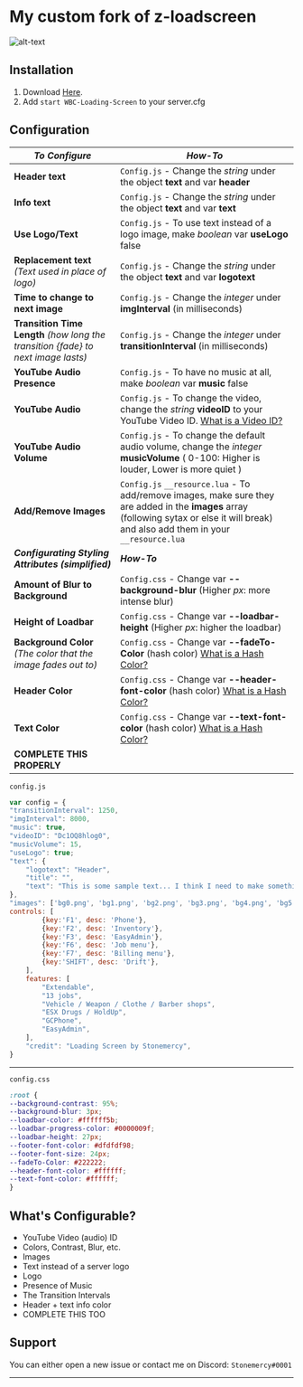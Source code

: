 # My custom fork of z-loadscreen

![alt-text](https://github.com/L1Pritchard/WBC-Loading-Screen/tree/main/ss/ss1.png)

## __Installation__
1. Download [Here](https://github.com/L1Pritchard/WBC-Loading-Screen/archive/refs/tags/V0.2.zip).
2. Add `start WBC-Loading-Screen` to your server.cfg

## __Configuration__

| *To Configure* | *How-To* |
| ------- | ------ |
| **Header text** | `Config.js` - Change the *string* under the object **text** and var **header**  | 
| **Info text** | `Config.js` - Change the *string* under the object **text** and var **text**  |
| **Use Logo/Text** | `Config.js` - To use text instead of a logo image, make *boolean* var **useLogo** false  | 
| **Replacement text** *(Text used in place of logo)* | `Config.js` - Change the *string* under the object **text** and var **logotext**  | 
| **Time to change to next image** | `Config.js` - Change the *integer*  under **imgInterval** (in milliseconds)  |
| **Transition Time Length** *(how long the transition {fade} to next image lasts)*  | `Config.js` - Change the *integer*  under **transitionInterval** (in milliseconds)  |
| **YouTube Audio Presence** | `Config.js` - To have no music at all, make *boolean* var **music** false |
| **YouTube Audio** | `Config.js` - To change the video, change the *string*  **videoID** to your YouTube Video ID. [What is a Video ID?](https://docs.joeworkman.net/rapidweaver/stacks/youtube/video-id "What is a Video ID?") |
| **YouTube Audio Volume** | `Config.js` - To change the default audio volume, change the *integer*  **musicVolume** ( 0-100: Higher is louder, Lower is more quiet )  |
| **Add/Remove Images** | `Config.js` `__resource.lua` -  To add/remove images, make sure they are added in the **images** array (following sytax or else it will break) and also add them in your `__resource.lua` |
| ***Configurating Styling Attributes (simplified)*** |  ***How-To***  |
| **Amount of Blur to Background** | `Config.css` - Change var **--background-blur** (Higher *px*: more intense blur) |
| **Height of Loadbar** | `Config.css` - Change var **--loadbar-height** (Higher *px*: higher the loadbar) |
| **Background Color** *(The color that the image fades out to)* | `Config.css` - Change var **--fadeTo-Color** (hash color) [What is a Hash Color?](http://www.color-hex.com/ "What is a Hash Color?") |
| **Header Color** | `Config.css` - Change var **--header-font-color** (hash color) [What is a Hash Color?](http://www.color-hex.com/ "What is a Hash Color?") |
| **Text Color** | `Config.css` - Change var **--text-font-color** (hash color) [What is a Hash Color?](http://www.color-hex.com/ "What is a Hash Color?") |
| **COMPLETE THIS PROPERLY** | |


`config.js`
```js
var config = {
"transitionInterval": 1250,
"imgInterval": 8000,
"music": true,
"videoID": "Dc1OQ8hlog0",
"musicVolume": 15,
"useLogo": true;
"text": {
	"logotext": "Header",
	"title": "",
	"text": "This is some sample text... I think I need to make something up about how awesome the server will be... um... hello?",
},
"images": ['bg0.png', 'bg1.png', 'bg2.png', 'bg3.png', 'bg4.png', 'bg5.png', 'bg6.png', 'bg7.png'],
controls: [
        {key:'F1', desc: 'Phone'},
        {key:'F2', desc: 'Inventory'},
        {key:'F3', desc: 'EasyAdmin'},
        {key:'F6', desc: 'Job menu'},
        {key:'F7', desc: 'Billing menu'},
        {key:'SHIFT', desc: 'Drift'},
    ],
    features: [
        "Extendable",
        "13 jobs",
        "Vehicle / Weapon / Clothe / Barber shops",
        "ESX Drugs / HoldUp",
        "GCPhone",
        "EasyAdmin",
    ],
	"credit": "Loading Screen by Stonemercy",
}
```
---
`config.css`
```css
:root {
--background-contrast: 95%;
--background-blur: 3px;
--loadbar-color: #ffffff5b;
--loadbar-progress-color: #0000009f;
--loadbar-height: 27px;
--footer-font-color: #dfdfdf98;
--footer-font-size: 24px;
--fadeTo-Color: #222222;
--header-font-color: #ffffff;
--text-font-color: #ffffff;
}
```
## __What's Configurable?__
- YouTube Video (audio) ID
- Colors, Contrast, Blur, etc.
- Images
- Text instead of a server logo
- Logo
- Presence of Music
- The Transition Intervals
- Header + text info color
- COMPLETE THIS TOO

## __Support__
You can either open a new issue or contact me on Discord: `Stonemercy#0001`

-------
